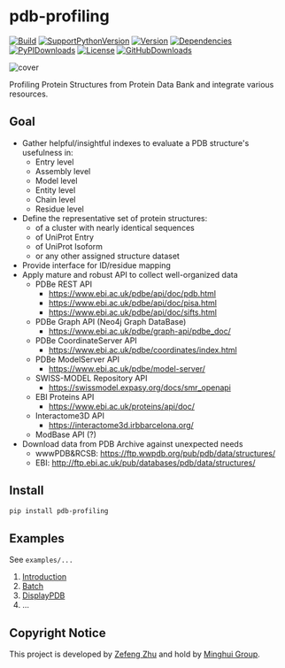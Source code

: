 # pdb-profiling

[![Build](https://img.shields.io/travis/naturegeorge/pdb-profiling?style=for-the-badge&logo=travis)](https://github.com/naturegeorge/pdb-profiling)
[![SupportPythonVersion](https://img.shields.io/pypi/pyversions/pdb-profiling.svg?style=for-the-badge&logo=python)](https://pypi.org/project/pdb-profiling/)
[![Version](https://img.shields.io/pypi/v/pdb-profiling?style=for-the-badge&logo=PYPI)](https://github.com/naturegeorge/pdb-profiling/blob/master/pdb_profiling/__init__.py)
[![Dependencies](https://img.shields.io/librariesio/github/NatureGeorge/pdb-profiling?style=for-the-badge&logo=PYPI)](https://github.com/naturegeorge/pdb-profiling/blob/master/setup.py)
[![PyPIDownloads](https://img.shields.io/pypi/dm/pdb-profiling.svg?style=for-the-badge&logo=PYPI)](https://pypi.org/project/pdb-profiling/)
[![License](https://img.shields.io/badge/License-MIT-blue.svg?style=for-the-badge&logo=github)](https://github.com/naturegeorge/pdb-profiling/blob/master/LICENSE)
[![GitHubDownloads](https://img.shields.io/github/downloads/NatureGeorge/pdb-profiling/total?style=for-the-badge&logo=github)](https://github.com/NatureGeorge/pdb-profiling/releases/)

![cover](https://user-images.githubusercontent.com/43134199/93692609-f28f5f00-fb27-11ea-95db-6fa32771394f.png)

Profiling Protein Structures from Protein Data Bank and integrate various resources.

## Goal

* Gather helpful/insightful indexes to evaluate a PDB structure's usefulness in:
  * Entry level
  * Assembly level
  * Model level
  * Entity level
  * Chain level
  * Residue level
* Define the representative set of protein structures:
  * of a cluster with nearly identical sequences
  * of UniProt Entry
  * of UniProt Isoform
  * or any other assigned structure dataset
* Provide interface for ID/residue mapping
* Apply mature and robust API to collect well-organized data
  * PDBe REST API
    * <https://www.ebi.ac.uk/pdbe/api/doc/pdb.html>
    * <https://www.ebi.ac.uk/pdbe/api/doc/pisa.html>
    * <https://www.ebi.ac.uk/pdbe/api/doc/sifts.html>
  * PDBe Graph API (Neo4j Graph DataBase)
    * <https://www.ebi.ac.uk/pdbe/graph-api/pdbe_doc/>
  * PDBe CoordinateServer API
    * <https://www.ebi.ac.uk/pdbe/coordinates/index.html>
  * PDBe ModelServer API
    * <https://www.ebi.ac.uk/pdbe/model-server/>
  * SWISS-MODEL Repository API
    * <https://swissmodel.expasy.org/docs/smr_openapi>
  * EBI Proteins API
    * <https://www.ebi.ac.uk/proteins/api/doc/>
  * Interactome3D API
    * <https://interactome3d.irbbarcelona.org/>
  * ModBase API (?)
* Download data from PDB Archive against unexpected needs
  * wwwPDB&RCSB: <https://ftp.wwpdb.org/pub/pdb/data/structures/>
  * EBI: <http://ftp.ebi.ac.uk/pub/databases/pdb/data/structures/>

## Install

```bash
pip install pdb-profiling
```

## Examples

See `examples/...`

1. [Introduction](https://nbviewer.jupyter.org/github/NatureGeorge/pdb-profiling/blob/master/examples/Introduction.ipynb)
2. [Batch](https://nbviewer.jupyter.org/github/NatureGeorge/pdb-profiling/blob/master/examples/Batch.ipynb)
3. [DisplayPDB](https://nbviewer.jupyter.org/github/NatureGeorge/pdb-profiling/blob/master/examples/DisplayPDB.ipynb)
3. ...

## Copyright Notice

This project is developed by [Zefeng Zhu](https://github.com/NatureGeorge) and hold by [Minghui Group](https://lilab.jysw.suda.edu.cn/).